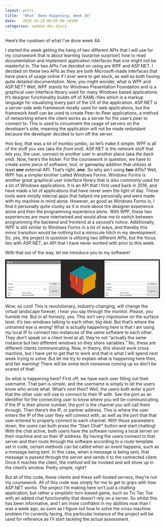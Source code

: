 ```yaml
---
layout: posts
title:  "What' Been Happening: Week 44"
date:   2020-10-29 00:05:00 +0100
categories: update dev-diary
---
```



Here’s the rundown of what I’ve done week 44.

I started the week getting the hang of two different APIs that I will use for my coursework that is about learning (surprise surprise!) how to read documentation and implement application interfaces that one might not be masterful in. The two APIs I’ve decided on using are WPF and ASP.NET. I decided on these two APIs as they are both Microsoft-made interfaces that have years of usage online if I ever were to get stuck, as well as both having quite detailed documentation. Now, you might wonder, what is WPF and ASP.NET? Well, WPF stands for Windows Presentation Foundation and is a graphical user interface library used for many Windows based applications. It’s designer functionality builds off of XAML-files which is a markup language for visualizing every part of the UX of the application. ASP.NET is a server-side web framework mostly used for web applications, but the framework itself can be used to create Peer-to-Peer applications, a method of networking where the client works as a server for the user’s peer to connect to. This is used to circumvent the usage of servers on the developer’s side, meaning the application will not be made redundant because the developer decided to turn off the server.

Hoo boy, that was a lot of mumbo jumbo, so let’s make it simple. WPF is all of the stuff you see (aka *the front end*). ASP.NET is the network stuff that lets you, the user, connect to another user in another place (aka *the back end*). Now, here’s the kicker. For the coursework in question, we have to create some piece of software, tool, or gameplay addition that utilizes at least ***one*** external API. That’s right, ***one***. So why am I using ***two*** APIs? Well, WPF has a simpler brother called Windows Forms. Windows Forms is another great graphical user interface library that is also commonly used for a lot of Windows applications. It is an API that I first used back in 2016, and have made a lot of applications that have never seen the light of day. These tools were mostly internal apps that helped me personally and were made with my machine in mind alone. However, as good as Windows Forms is, I find it personally quite clunky as it is more about the designer experience alone and then the programming experience alone. With WPF, these two experiences are more intertwined and would allow me to switch between programming the backend and frontend at a second’s notice. Additionally, WPF is still similar to Windows Forms in a lot of ways, and thereby this minor transition would be nothing but a miniscule hitch in my development. So, yes, the project in question is utilizing two different APIs, but the focus lies with ASP.NET, an API that I have never worked with prior to this week.

With that out of the way, let me introduce you to my software!

![chat-function](/Assets/posts/chat_function.gif)

Wow, so cool! This is revolutionary, industry-changing, will change the virtual landscape forever, I hear you say through the monitor. Please, you humble me. But in all honesty, yes. This isn’t very impressive on the surface level. It’s two windows talking to each other, big deal. But that’s where the untrained eye is wrong! What is actually happening here is that I am using my local IP to connect two instances of the same software to each other. They don’t speak on a client level at all, they’re not “actually the same instance but two different windows so they share variables.” No, these are different clients communicating. Now, in theory, this should work cross machine, but I have yet to get that to work and that is what I will spend next week trying to solve. But let me try to explain what is happening here then, and fair warning! There will be some tech nonsense coming up so don’t be scared of that!

So what is happening here? First off, we have each user filling out their username. That part is simple, and the username is simply to let the users know who wrote what. What’s next then? Well, the users both enter a port that the other user will use to connect to their IP with. See the port as an identifier for the connecting user to know where you will be communicating. If the IP is their phone number, the port is the channel you will call them through. Then there’s the IP, or partner address. This is where the user enters the IP of the user they will connect with, as well as the port that that user entered to properly connect to each channel. With those parameters down, the users can both press the “Start Chat!” button and start chatting! With the chat active, both users have the software running a local server on their machine and on their IP address. By having the users connect to that server and then route through the software according to a route template set in code, certain methods can be called when an event happens, such as a message being sent. In this case, when a message is being sent, that message is passed through the server and sends it to the connected client. Once it reaches the client, the method will be invoked and will show up in the client’s window. Pretty simple, right?

But all of this code, these clients and these self-hosted servers, they’re not my coursework. All of this code was simply for me to get to grips with how ASP.NET works. The project I’m making here isn’t just a chatting application, but rather a simplistic turn-based game, such as Tic Tac Toe with an added chat functionality that doesn’t rely on a server. So whilst this has been informative, and I am more confident in my abilities now than I was a week ago, as soon as I figure out how to solve the cross machine problem I’m currently facing, this particular instance of the project will be used for reference as I’ll start tackling the actual assessment.
